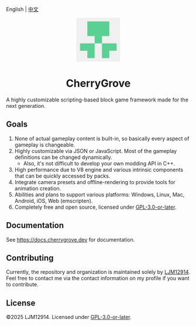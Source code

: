 English | [中文](README.chs.md)

<p align="center"><img alt="CherryGrove Logo" width="120" src="assets/icons/CherryGrove-2048.png" /></p>

<h1 align="center">CherryGrove</h1>

A highly customizable scripting-based block game framework made for the next generation.

## Goals

1. None of actual gameplay content is built-in, so basically every aspect of gameplay is changeable.
2. Highly customizable via JSON or JavaScript. Most of the gameplay definitions can be changed dynamically.
   - Also, it's not difficult to develop your own modding API in C++.
3. High performance due to V8 engine and various intrinsic components that can be quickly accessed by packs.
4. Integrate camera presets and offline-rendering to provide tools for animation creation.
5. Abilities and plans to support various platforms: Windows, Linux, Mac, Android, iOS, Web (emscripten).
6. Completely free and open source, licensed under [GPL-3.0-or-later](LICENSE).

## Documentation

See https://docs.cherrygrove.dev for documentation.

## Contributing

Currently, the repository and organization is maintained solely by [LJM12914](https://github.com/ljm12914). Feel free to contact me via the contact information on my profile if you want to contribute.

## License

©2025 LJM12914. Licensed under [GPL-3.0-or-later](LICENSE).
